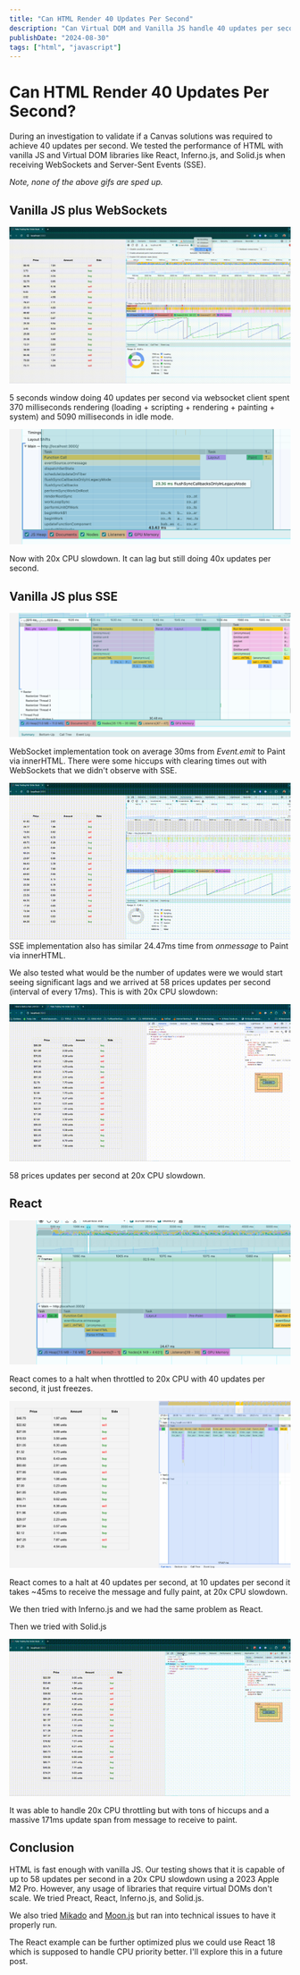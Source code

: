 ```yaml
---
title: "Can HTML Render 40 Updates Per Second"
description: "Can Virtual DOM and Vanilla JS handle 40 updates per second from SSE?"
publishDate: "2024-08-30"
tags: ["html", "javascript"]
---
```


# Can HTML Render 40 Updates Per Second?

During an investigation to validate if a Canvas solutions was required to
achieve 40 updates per second. We tested the performance of HTML with vanilla JS
and Virtual DOM libraries like React, Inferno.js, and Solid.js when receiving
WebSockets and Server-Sent Events (SSE).

*Note, none of the above gifs are sped up.*

## Vanilla JS plus WebSockets

![40 updates per second with pure Vanilla JS](./image1.gif)

5 seconds window doing 40 updates per second via websocket client spent 370 milliseconds rendering (loading \+ scripting \+ rendering \+ painting \+ system) and 5090 milliseconds in idle mode.

![40 updates per second with pure Vanilla JS with 20x slowdown](./image2.png)

Now with 20x CPU slowdown. It can lag but still doing 40x updates per second.

## Vanilla JS plus SSE

![](./image3.png)

WebSocket implementation took on average 30ms from *Event.emit* to Paint via innerHTML. There were some hiccups with clearing times out with WebSockets that we didn't observe with SSE.

![](./image4.gif)
SSE implementation also has similar 24.47ms time from *onmessage* to Paint via innerHTML.

We also tested what would be the number of updates were we would start seeing significant lags and we arrived at 58 prices updates per second (interval of every 17ms). This is with 20x CPU slowdown:

![Vinalla JS 58 updates on 20x CPU slowdown](./image5.gif)

58 prices updates per second at 20x CPU slowdown.

## React

![React halting when throttled at 20x CPU with 40 updates](./image6.png)

React comes to a halt when throttled to 20x CPU with 40 updates per second, it just freezes.

![React halting at 40 updates per second](./image7.png)

React comes to a halt at 40 updates per second, at 10 updates per second it takes \~45ms to receive the message and fully paint, at 20x CPU slowdown.

We then tried with Inferno.js and we had the same problem as React.

Then we tried with Solid.js

![React with 20x CPU throttling](./image8.gif)

It was able to handle 20x CPU throttling but with tons of hiccups and a massive 171ms update span from message to receive to paint.

## Conclusion

HTML is fast enough with vanilla JS. Our testing shows that it is capable of up to 58 updates per second in a 20x CPU slowdown using a 2023 Apple M2 Pro. However, any usage of libraries that require virtual DOMs don't scale. We tried Preact, React, Inferno.js, and Solid.js.

We also tried [Mikado](https://github.com/nextapps-de/mikado?tab=readme-ov-file\#get-started) and [Moon.js](https://github.com/kbrsh/moon) but ran into technical issues to have it properly run.

The React example can be further optimized plus we could use React 18 which is
supposed to handle CPU priority better. I'll explore this in a future post.


